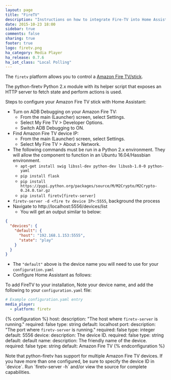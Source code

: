 ```yaml
---
layout: page
title: "FireTV"
description: "Instructions on how to integrate Fire-TV into Home Assistant."
date: 2015-10-23 18:00
sidebar: true
comments: false
sharing: true
footer: true
logo: firetv.png
ha_category: Media Player
ha_release: 0.7.6
ha_iot_class: "Local Polling"
---
```



The `firetv` platform allows you to control a [Amazon Fire TV/stick](https://www.amazon.com/b/?node=8521791011).

The python-firetv Python 2.x module with its helper script that exposes an HTTP server to fetch state and perform actions is used.

Steps to configure your Amazon Fire TV stick with Home Assistant:

- Turn on ADB Debugging on your Amazon Fire TV:
  - From the main (Launcher) screen, select Settings.
  - Select My Fire TV > Developer Options.
  - Switch ADB Debugging to ON.
- Find Amazon Fire TV device IP:
  - From the main (Launcher) screen, select Settings.
  - Select My Fire TV > About > Network.
- The following commands must be run in a Python 2.x environment. They will allow the component to function in an Ubuntu 16.04/Hassbian environment.
  - `apt-get install swig libssl-dev python-dev libusb-1.0-0 python-yaml`
  - `pip install flask`
  - `pip install https://pypi.python.org/packages/source/M/M2Crypto/M2Crypto-0.24.0.tar.gz`
  - `pip install firetv[firetv-server]`
- `firetv-server -d <fire tv device IP>:5555`, background the process
- Navigate to http://localhost:5556/devices/list
  - You will get an output similar to below:
```json
{
  "devices": {
    "default": {
      "host": "192.168.1.153:5555", 
      "state": "play"
    }
  }
}
```
- The `"default"` above is the device name you will need to use for your `configuration.yaml` 
- Configure Home Assistant as follows:

To add FireTV to your installation, Note your device name, and add the following to your `configuration.yaml` file:

```yaml
# Example configuration.yaml entry
media_player:
  - platform: firetv
```

{% configuration %}
host:
  description: "The host where `firetv-server` is running."
  required: false
  type: string
  default: localhost
port:
  description: "The port where `firetv-server` is running."
  required: false
  type: integer
  default: 5556
device:
  description: The device ID.
  required: false
  type: string
  default: default
name:
  description: The friendly name of the device.
  required: false
  type: string
  default: Amazon Fire TV
{% endconfiguration %}

<p class='note warning'>
Note that python-firetv has support for multiple Amazon Fire TV devices. If you have more than one configured, be sure to specify the device ID in `device`. Run `firetv-server -h` and/or view the source for complete capabilities.
</p>

